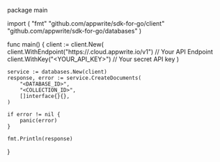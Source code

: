 package main

import (
    "fmt"
    "github.com/appwrite/sdk-for-go/client"
    "github.com/appwrite/sdk-for-go/databases"
)

func main() {
    client := client.New(
        client.WithEndpoint("https://<REGION>.cloud.appwrite.io/v1") // Your API Endpoint
        client.WithKey("<YOUR_API_KEY>") // Your secret API key
    )

    service := databases.New(client)
    response, error := service.CreateDocuments(
        "<DATABASE_ID>",
        "<COLLECTION_ID>",
        []interface{}{},
    )

    if error != nil {
        panic(error)
    }

    fmt.Println(response)
}
